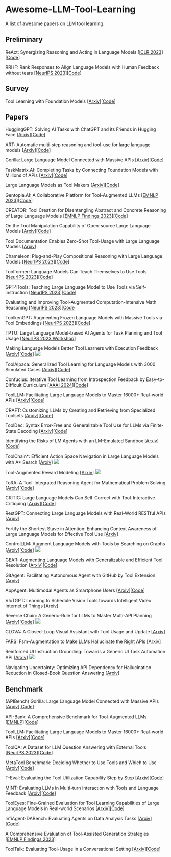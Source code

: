 # Awesome-LLM-Tool-Learning
A list of awesome papers on LLM tool learning.

## Preliminary
ReAct: Synergizing Reasoning and Acting in Language Models [[ICLR 2023](cmt3.research.microsoft.com/AAAI2024/Submission/MetaReviews/14045)][[Code](https://github.com/ysymyth/ReAct)]

RRHF: Rank Responses to Align Language Models with Human Feedback without tears [[NeurIPS 2023](https://arxiv.org/abs/2304.05302)][[Code](https://github.com/ganjinzero/rrhf)]
## Survey
Tool Learning with Foundation Models [[Arxiv](https://arxiv.org/abs/2304.08354)][[Code](https://github.com/openbmb/bmtools)]

## Papers
HuggingGPT: Solving AI Tasks with ChatGPT and its Friends in Hugging Face [[Arxiv](https://arxiv.org/abs/2303.17580)][[Code](https://github.com/microsoft/JARVIS)]

ART: Automatic multi-step reasoning and tool-use for large language models [[Arxiv](https://arxiv.org/abs/2303.09014)][[Code](https://github.com/guidance-ai/guidance)] 

Gorilla: Large Language Model Connected with Massive APIs [[Arxiv](https://arxiv.org/abs/2305.15334)][[Code](https://github.com/ShishirPatil/gorilla)]

TaskMatrix.AI: Completing Tasks by Connecting Foundation Models with Millions of APIs [[Arxiv](https://arxiv.org/abs/2303.16434)][[Code](https://github.com/moymix/TaskMatrix)]

Large Language Models as Tool Makers [[Arxiv](https://arxiv.org/abs/2305.17126)][[Code](https://github.com/ctlllll/llm-toolmaker)]

Gentopia.AI: A Collaborative Platform for Tool-Augmented LLMs [[EMNLP 2023](https://aclanthology.org/2023.emnlp-demo.20/)][[Code](https://github.com/Gentopia-AI/Gentopia)]

CREATOR: Tool Creation for Disentangling Abstract and Concrete Reasoning of Large Language Models [[EMNLP Findings 2023](https://aclanthology.org/2023.findings-emnlp.462.pdf)][[Code](https://github.com/qiancheng0/creator)]

On the Tool Manipulation Capability of Open-source Large Language Models [[Arxiv](https://arxiv.org/abs/2305.16504)][[Code](https://github.com/sambanova/toolbench)]

Tool Documentation Enables Zero-Shot Tool-Usage with Large Language Models [[Arxiv](https://arxiv.org/pdf/2308.00675.pdf)]

Chameleon: Plug-and-Play Compositional Reasoning with Large Language Models [[NeurIPS 2023](https://arxiv.org/abs/2304.09842)][[Code](https://github.com/lupantech/chameleon-llm)]

Toolformer: Language Models Can Teach Themselves to Use Tools [[NeurIPS 2023](https://arxiv.org/abs/2302.04761)][[Code](https://github.com/lucidrains/toolformer-pytorch)]

GPT4Tools: Teaching Large Language Model to Use Tools via Self-instruction [[NeurIPS 2023](https://arxiv.org/abs/2305.18752)][[Code](https://github.com/AILab-CVC/GPT4Tools)]

Evaluating and Improving Tool-Augmented Computation-Intensive Math Reasoning [[NeurIPS 2023](https://arxiv.org/abs/2306.02408)][[Code](https://github.com/rucaibox/carp)

ToolkenGPT: Augmenting Frozen Language Models with Massive Tools via Tool Embeddings [[NeurIPS 2023](https://arxiv.org/abs/2305.11554)][[Code](https://github.com/Ber666/ToolkenGPT)]

TPTU: Large Language Model-based AI Agents for Task Planning and Tool Usage [[NeurIPS 2023 Workshop](https://arxiv.org/abs/2308.03427)]

Making Language Models Better Tool Learners with Execution Feedback [[Arxiv](https://arxiv.org/abs/2305.13068)][[Code](https://github.com/zjunlp/trice)] ![](https://img.shields.io/badge/RL-orange)

ToolAlpaca: Generalized Tool Learning for Language Models with 3000 Simulated Cases [[Arxiv](https://arxiv.org/abs/2306.05301)][[Code](https://github.com/tangqiaoyu/ToolAlpaca)]

Confucius: Iterative Tool Learning from Introspection Feedback by Easy-to-Difficult Curriculum [[AAAI 2024](https://arxiv.org/abs/2308.14034)][[Code](https://github.com/shizhl/Confucius)]

ToolLLM: Facilitating Large Language Models to Master 16000+ Real-world APIs [[Arxiv](https://arxiv.org/pdf/2307.16789.pdf)][[Code](https://github.com/openbmb/toolbench)]

CRAFT: Customizing LLMs by Creating and Retrieving from Specialized Toolsets [[Arxiv](https://arxiv.org/abs/2309.17428)][[Code](https://github.com/lifan-yuan/craft)]

ToolDec: Syntax Error-Free and Generalizable Tool Use for LLMs via Finite-State Decoding [[Arxiv](https://arxiv.org/abs/2310.07075)][[Code](https://github.com/chenhongqiao/tooldec)]

Identifying the Risks of LM Agents with an LM-Emulated Sandbox [[Arxiv](https://arxiv.org/pdf/2309.15817.pdf)][[Code](https://github.com/ryoungj/ToolEmu)]

ToolChain*: Efficient Action Space Navigation in Large Language Models with A* Search [[Arxiv](https://arxiv.org/pdf/2310.13227v1.pdf)] ![](https://img.shields.io/badge/Planning-green)

Tool-Augmented Reward Modeling [[Arxiv](https://arxiv.org/abs/2310.01045)] ![](https://img.shields.io/badge/RL-orange)

ToRA: A Tool-Integrated Reasoning Agent for Mathematical Problem Solving [[Arxiv](https://arxiv.org/abs/2309.17452)][[Code](https://github.com/microsoft/ToRA)]

CRITIC: Large Language Models Can Self-Correct with Tool-Interactive Critiquing [[Arxiv](https://arxiv.org/pdf/2305.11738.pdf)][[Code](https://github.com/microsoft/ProphetNet/tree/master/CRITIC)]

RestGPT: Connecting Large Language Models with Real-World RESTful APIs [[Arxiv](https://arxiv.org/abs/2306.06624)]

Fortify the Shortest Stave in Attention: Enhancing Context Awareness of Large Language Models for Effective Tool Use [[Arxiv](https://arxiv.org/abs/2312.04455)]

ControlLLM: Augment Language Models with Tools by Searching on Graphs [[Arxiv](https://arxiv.org/pdf/2310.17796.pdf)][[Code](https://github.com/opengvlab/controlllm)] ![](https://img.shields.io/badge/Planning-green)

GEAR: Augmenting Language Models with Generalizable and Efficient Tool Resolution [[Arxiv](https://arxiv.org/abs/2307.08775)][[Code](https://github.com/yining610/gear)]

GitAgent: Facilitating Autonomous Agent with GitHub by Tool Extension [[Arxiv](https://arxiv.org/pdf/2312.17294.pdf)]

AppAgent: Multimodal Agents as Smartphone Users [[Arxiv](https://arxiv.org/abs/2312.13771)][[Code](https://github.com/mnotgod96/AppAgent?tab=readme-ov-file)]

VIoTGPT: Learning to Schedule Vision Tools towards Intelligent Video Internet of Things [[Arxiv](https://arxiv.org/abs/2312.00401)]

Reverse Chain: A Generic-Rule for LLMs to Master Multi-API Planning [[Arxiv](https://arxiv.org/pdf/2310.04474.pdf)][[Code](https://github.com/ASK-03/Reverse-Chain)] ![](https://img.shields.io/badge/Planning-green)

CLOVA: A Closed-Loop Visual Assistant with Tool Usage and Update [[Arxiv](https://arxiv.org/abs/2312.10908)]

FARS: Fsm-Augmentation to Make LLMs Hallucinate the Right APIs [[Arxiv](https://openreview.net/pdf/847a1c7446716c28f2c9c63fa1d7bf07d02e7757.pdf)]

Reinforced UI Instruction Grounding: Towards a Generic UI Task Automation API [[Arxiv](https://arxiv.org/pdf/2310.04716.pdf)] ![](https://img.shields.io/badge/RL-orange)

Navigating Uncertainty: Optimizing API Dependency for Hallucination Reduction in Closed-Book Question Answering [[Arxiv](https://arxiv.org/abs/2401.01780)]



## Benchmark
(APIBench) Gorilla: Large Language Model Connected with Massive APIs [[Arxiv](https://arxiv.org/abs/2305.15334)][[Code](https://github.com/ShishirPatil/gorilla)]

API-Bank: A Comprehensive Benchmark for Tool-Augmented LLMs [[EMNLP](https://arxiv.org/abs/2304.08244)][[Code](https://github.com/AlibabaResearch/DAMO-ConvAI/tree/main/api-bank)]

ToolLLM: Facilitating Large Language Models to Master 16000+ Real-world APIs [[Arxiv](https://arxiv.org/pdf/2307.16789.pdf)][[Code](https://github.com/openbmb/toolbench)]

ToolQA: A Dataset for LLM Question Answering with External Tools [[NeurIPS 2023](https://arxiv.org/abs/2306.13304)][[Code](https://github.com/night-chen/toolqa)]

MetaTool Benchmark: Deciding Whether to Use Tools and Which to Use [[Arxiv](https://arxiv.org/abs/2310.03128)][[Code](https://github.com/howiehwong/metatool)]

T-Eval: Evaluating the Tool Utilization Capability Step by Step [[Arxiv](https://arxiv.org/pdf/2312.14033.pdf)][[Code](https://github.com/open-compass/T-Eval)]

MINT: Evaluating LLMs in Multi-turn Interaction with Tools and Language Feedback [[Arxiv](https://arxiv.org/abs/2309.10691)][[Code](https://github.com/xingyaoww/mint-bench)]

ToolEyes: Fine-Grained Evaluation for Tool Learning Capabilities of Large Language Models in Real-world Scenarios [[Arxiv](https://arxiv.org/abs/2401.00741)][[Code](https://github.com/junjie-ye/tooleyes)]

InfiAgent-DABench: Evaluating Agents on Data Analysis Tasks [[Arxiv](https://arxiv.org/abs/2401.05507)][[Code](https://github.com/infiagent/infiagent)]

A Comprehensive Evaluation of Tool-Assisted Generation Strategies [[EMNLP Findings 2023](https://arxiv.org/abs/2310.10062)]

ToolTalk: Evaluating Tool-Usage in a Conversational Setting [[Arxiv](https://arxiv.org/abs/2311.10775)][[Code](https://github.com/microsoft/ToolTalk)]


